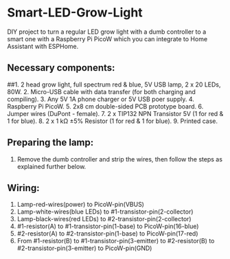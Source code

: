 # Smart-LED-Grow-Light
DIY project to turn a regular LED grow light with a dumb controller to a smart one with a Raspberry Pi PicoW which you can integrate to Home Assistant with ESPHome.

## Necessary components:
  ##1. 2 head grow light, full spectrum red & blue, 5V USB lamp, 2 x 20 LEDs, 80W.
  2. Micro-USB cable with data transfer (for both charging and compiling).
  3. Any 5V 1A phone charger or 5V USB poer supply.
  4. Raspberry Pi PicoW.
  5. 2x8 cm double-sided PCB prototype board.
  6. Jumper wires (DuPont - female).
  7. 2 x TIP132 NPN Transistor 5V (1 for red & 1 for blue).
  8. 2 x 1 kΩ ±5% Resistor (1 for red & 1 for blue).
  9. Printed case.

## Preparing the lamp:
  1. Remove the dumb controller and strip the wires, then follow the steps as explained further below.

## Wiring:
  1. Lamp-red-wires(power) to PicoW-pin(VBUS)
  2. Lamp-white-wires(blue LEDs) to #1-transistor-pin(2-collector)
  3. Lamp-black-wires(red LEDs) to #2-transistor-pin(2-collector)
  4. #1-resistor(A) to #1-transistor-pin(1-base) to PicoW-pin(16-blue)
  5. #2-resistor(A) to #2-transistor-pin(1-base) to PicoW-pin(17-red)
  6. From #1-resistor(B) to #1-transistor-pin(3-emitter) to #2-resistor(B) to #2-transistor-pin(3-emitter) to PicoW-pin(GND)

